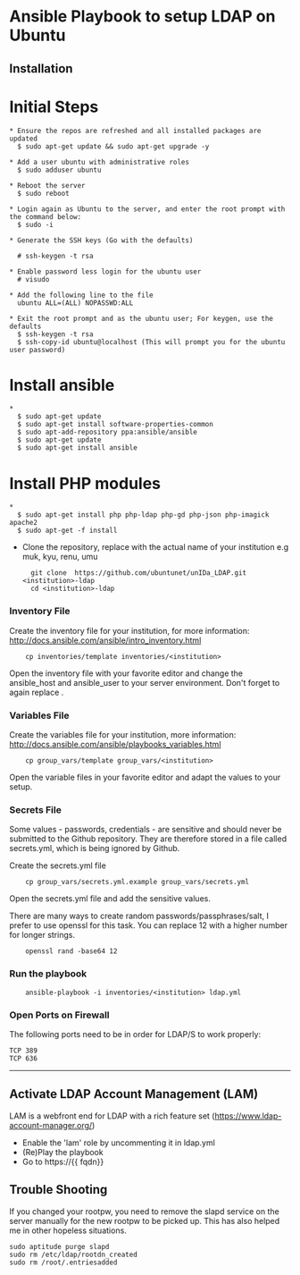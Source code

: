 # Ansible Playbook to setup LDAP on Ubuntu


## Installation

# Initial Steps

    * Ensure the repos are refreshed and all installed packages are updated
      $ sudo apt-get update && sudo apt-get upgrade -y

    * Add a user ubuntu with administrative roles
      $ sudo adduser ubuntu

    * Reboot the server
      $ sudo reboot

    * Login again as Ubuntu to the server, and enter the root prompt with the command below:
      $ sudo -i

    * Generate the SSH keys (Go with the defaults)

      # ssh-keygen -t rsa

    * Enable password less login for the ubuntu user
      # visudo

    * Add the following line to the file
      ubuntu ALL=(ALL) NOPASSWD:ALL

    * Exit the root prompt and as the ubuntu user; For keygen, use the defaults
      $ ssh-keygen -t rsa
      $ ssh-copy-id ubuntu@localhost (This will prompt you for the ubuntu user password)


# Install ansible
    *
      $ sudo apt-get update
      $ sudo apt-get install software-properties-common
      $ sudo apt-add-repository ppa:ansible/ansible
      $ sudo apt-get update
      $ sudo apt-get install ansible

# Install PHP modules
    *
      $ sudo apt-get install php php-ldap php-gd php-json php-imagick apache2
      $ sudo apt-get -f install


* Clone the repository, replace <institution> with the actual name of your institution e.g muk, kyu, renu, umu

        git clone  https://github.com/ubuntunet/unIDa_LDAP.git <institution>-ldap
        cd <institution>-ldap

### Inventory File

Create the inventory file for your institution, for more information: http://docs.ansible.com/ansible/intro_inventory.html

        cp inventories/template inventories/<institution>

Open the inventory file with your favorite editor and change the ansible_host and ansible_user to your server environment. Don't forget to again replace <institution>.

### Variables File

Create the variables file for your institution, more information: http://docs.ansible.com/ansible/playbooks_variables.html

        cp group_vars/template group_vars/<institution>

Open the variable files in your favorite editor and adapt the values to your setup.


### Secrets File

Some values - passwords, credentials - are sensitive and should never be submitted to the Github repository. They are therefore stored in a file called secrets.yml, which is being ignored by Github.

Create the secrets.yml file

        cp group_vars/secrets.yml.example group_vars/secrets.yml

Open the secrets.yml file and add the sensitive values.

There are many ways to create random passwords/passphrases/salt, I prefer to use openssl for this task. You can replace 12 with a higher number for longer strings.

        openssl rand -base64 12


### Run the playbook

        ansible-playbook -i inventories/<institution> ldap.yml



### Open Ports on Firewall

The following ports need to be in order for LDAP/S to work properly:
```
TCP 389
TCP 636
```

----


## Activate LDAP Account Management (LAM)

LAM is a webfront end for LDAP with a rich feature set (https://www.ldap-account-manager.org/)

* Enable the 'lam' role by uncommenting it in ldap.yml
* (Re)Play the playbook
* Go to https://{{ fqdn}}



## Trouble Shooting

If you changed your rootpw, you need to remove the slapd service on the server manually for the new rootpw to be picked up. This has also helped me in other hopeless situations.

```
sudo aptitude purge slapd
sudo rm /etc/ldap/rootdn_created
sudo rm /root/.entriesadded
```
